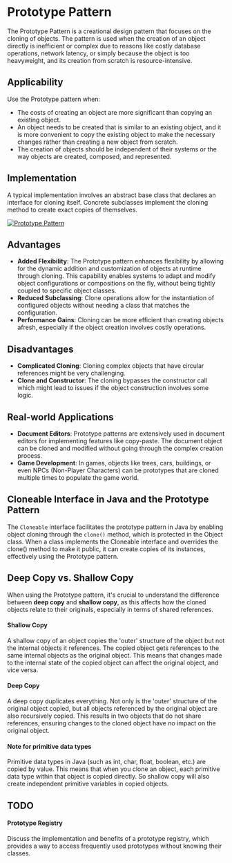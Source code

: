 # Prototype Pattern

The Prototype Pattern is a creational design pattern that focuses on the cloning of objects. The pattern is used when the creation of an object directly is inefficient or complex due to reasons like costly database operations, network latency, or simply because the object is too heavyweight, and its creation from scratch is resource-intensive.

## Applicability

Use the Prototype pattern when:

- The costs of creating an object are more significant than copying an existing object.
- An object needs to be created that is similar to an existing object, and it is more convenient to copy the existing object to make the necessary changes rather than creating a new object from scratch.
- The creation of objects should be independent of their systems or the way objects are created, composed, and represented.

## Implementation

A typical implementation involves an abstract base class that declares an interface for cloning itself. Concrete subclasses implement the cloning method to create exact copies of themselves.

[![Prototype Pattern](https://www.pentalog.com/wp-content/uploads/2023/05/prototype-design-pattern.png "Prototype Pattern")](https://www.pentalog.com/blog/design-patterns/prototype-design-pattern/ "Prototype Pattern")


## Advantages

- **Added Flexibility**: The Prototype pattern enhances flexibility by allowing for the dynamic addition and customization of objects at runtime through cloning. This capability enables systems to adapt and modify object configurations or compositions on the fly, without being tightly coupled to specific object classes.
- **Reduced Subclassing**: Clone operations allow for the instantiation of configured objects without needing a class that matches the configuration.
- **Performance Gains**: Cloning can be more efficient than creating objects afresh, especially if the object creation involves costly operations.

## Disadvantages

- **Complicated Cloning**: Cloning complex objects that have circular references might be very challenging.
- **Clone and Constructor**: The cloning bypasses the constructor call which might lead to issues if the object construction involves some logic.

## Real-world Applications

- **Document Editors**: Prototype patterns are extensively used in document editors for implementing features like copy-paste. The document object can be cloned and modified without going through the complex creation process.
- **Game Development**: In games, objects like trees, cars, buildings, or even NPCs (Non-Player Characters) can be prototypes that are cloned multiple times to populate the game world.

## Cloneable Interface in Java and the Prototype Pattern
The `Cloneable` interface facilitates the prototype pattern in Java by enabling object cloning through the `clone()` method, which is protected in the Object class. When a class implements the Cloneable interface and overrides the clone() method to make it public, it can create copies of its instances, effectively using the Prototype pattern.

## Deep Copy vs. Shallow Copy

When using the Prototype pattern, it's crucial to understand the difference between **deep copy** and **shallow copy**, as this affects how the cloned objects relate to their originals, especially in terms of shared references.

#### Shallow Copy
A shallow copy of an object copies the 'outer' structure of the object but not the internal objects it references. The copied object gets references to the same internal objects as the original object. This means that changes made to the internal state of the copied object can affect the original object, and vice versa.

#### Deep Copy
A deep copy duplicates everything. Not only is the 'outer' structure of the original object copied, but all objects referenced by the original object are also recursively copied. This results in two objects that do not share references, ensuring changes to the cloned object have no impact on the original object.

#### Note for primitive data types
Primitive data types in Java (such as int, char, float, boolean, etc.) are copied by value. This means that when you clone an object, each primitive data type within that object is copied directly. So shallow copy will also create independent primitive variables in copied objects.

## TODO

#### Prototype Registry
Discuss the implementation and benefits of a prototype registry, which provides a way to access frequently used prototypes without knowing their classes.
